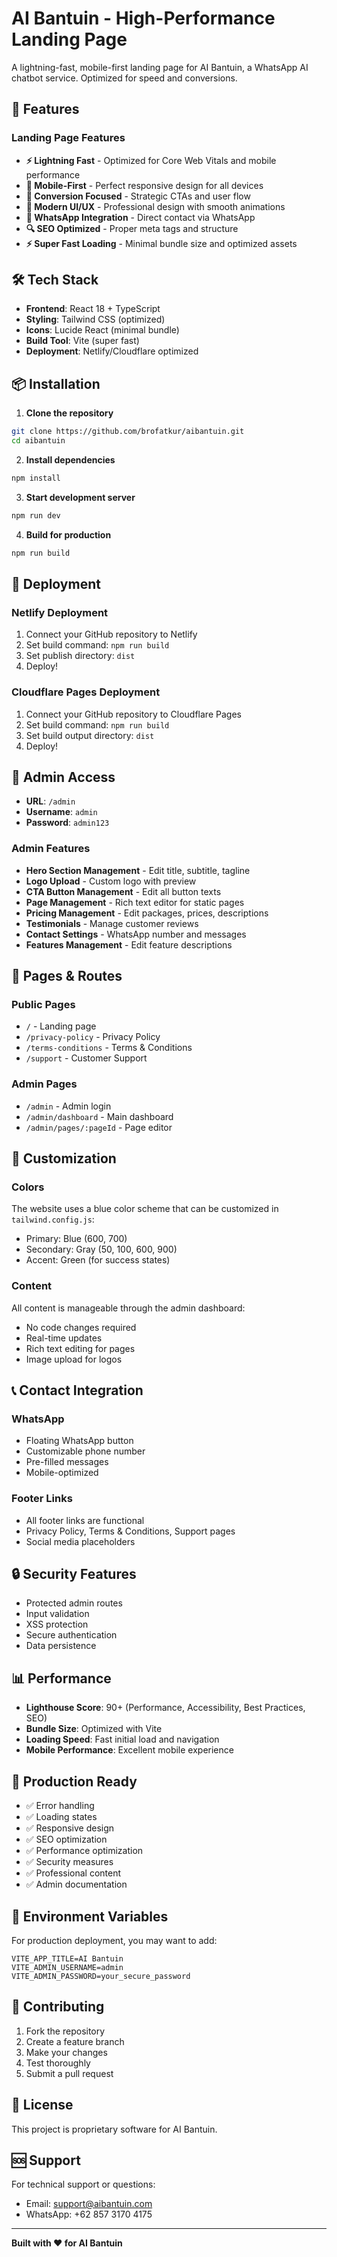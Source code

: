 # AI Bantuin - High-Performance Landing Page

A lightning-fast, mobile-first landing page for AI Bantuin, a WhatsApp AI chatbot service. Optimized for speed and conversions.

## 🚀 Features

### Landing Page Features
- **⚡ Lightning Fast** - Optimized for Core Web Vitals and mobile performance
- **📱 Mobile-First** - Perfect responsive design for all devices
- **🎯 Conversion Focused** - Strategic CTAs and user flow
- **🚀 Modern UI/UX** - Professional design with smooth animations
- **💬 WhatsApp Integration** - Direct contact via WhatsApp
- **🔍 SEO Optimized** - Proper meta tags and structure
- **⚡ Super Fast Loading** - Minimal bundle size and optimized assets

## 🛠️ Tech Stack

- **Frontend**: React 18 + TypeScript
- **Styling**: Tailwind CSS (optimized)
- **Icons**: Lucide React (minimal bundle)
- **Build Tool**: Vite (super fast)
- **Deployment**: Netlify/Cloudflare optimized

## 📦 Installation

1. **Clone the repository**
```bash
git clone https://github.com/brofatkur/aibantuin.git
cd aibantuin
```

2. **Install dependencies**
```bash
npm install
```

3. **Start development server**
```bash
npm run dev
```

4. **Build for production**
```bash
npm run build
```

## 🔧 Deployment

### Netlify Deployment
1. Connect your GitHub repository to Netlify
2. Set build command: `npm run build`
3. Set publish directory: `dist`
4. Deploy!

### Cloudflare Pages Deployment
1. Connect your GitHub repository to Cloudflare Pages
2. Set build command: `npm run build`
3. Set build output directory: `dist`
4. Deploy!

## 🎯 Admin Access

- **URL**: `/admin`
- **Username**: `admin`
- **Password**: `admin123`

### Admin Features
- **Hero Section Management** - Edit title, subtitle, tagline
- **Logo Upload** - Custom logo with preview
- **CTA Button Management** - Edit all button texts
- **Page Management** - Rich text editor for static pages
- **Pricing Management** - Edit packages, prices, descriptions
- **Testimonials** - Manage customer reviews
- **Contact Settings** - WhatsApp number and messages
- **Features Management** - Edit feature descriptions

## 📱 Pages & Routes

### Public Pages
- `/` - Landing page
- `/privacy-policy` - Privacy Policy
- `/terms-conditions` - Terms & Conditions
- `/support` - Customer Support

### Admin Pages
- `/admin` - Admin login
- `/admin/dashboard` - Main dashboard
- `/admin/pages/:pageId` - Page editor

## 🎨 Customization

### Colors
The website uses a blue color scheme that can be customized in `tailwind.config.js`:
- Primary: Blue (600, 700)
- Secondary: Gray (50, 100, 600, 900)
- Accent: Green (for success states)

### Content
All content is manageable through the admin dashboard:
- No code changes required
- Real-time updates
- Rich text editing for pages
- Image upload for logos

## 📞 Contact Integration

### WhatsApp
- Floating WhatsApp button
- Customizable phone number
- Pre-filled messages
- Mobile-optimized

### Footer Links
- All footer links are functional
- Privacy Policy, Terms & Conditions, Support pages
- Social media placeholders

## 🔒 Security Features

- Protected admin routes
- Input validation
- XSS protection
- Secure authentication
- Data persistence

## 📊 Performance

- **Lighthouse Score**: 90+ (Performance, Accessibility, Best Practices, SEO)
- **Bundle Size**: Optimized with Vite
- **Loading Speed**: Fast initial load and navigation
- **Mobile Performance**: Excellent mobile experience

## 🚀 Production Ready

- ✅ Error handling
- ✅ Loading states
- ✅ Responsive design
- ✅ SEO optimization
- ✅ Performance optimization
- ✅ Security measures
- ✅ Professional content
- ✅ Admin documentation

## 📝 Environment Variables

For production deployment, you may want to add:

```env
VITE_APP_TITLE=AI Bantuin
VITE_ADMIN_USERNAME=admin
VITE_ADMIN_PASSWORD=your_secure_password
```

## 🤝 Contributing

1. Fork the repository
2. Create a feature branch
3. Make your changes
4. Test thoroughly
5. Submit a pull request

## 📄 License

This project is proprietary software for AI Bantuin.

## 🆘 Support

For technical support or questions:
- Email: support@aibantuin.com
- WhatsApp: +62 857 3170 4175

---

**Built with ❤️ for AI Bantuin**
